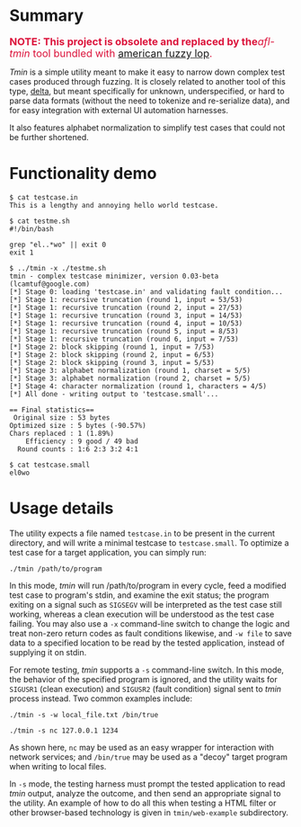 # Summary #

<font color='crimson' size='+1'><b>NOTE: This project is obsolete and replaced by the</b><i>afl-tmin</i> tool bundled with <a href='http://lcamtuf.coredump.cx/afl/'>american fuzzy lop</a>. **</font>**

_Tmin_ is a simple utility meant to make it easy to narrow down complex test cases produced through fuzzing. It is closely related to another tool of this type, [delta](http://delta.tigris.org), but meant specifically for unknown, underspecified, or hard to parse data formats (without the need to tokenize and re-serialize data), and for easy integration with external UI automation harnesses.

It also features alphabet normalization to simplify test cases that could not be further shortened.

# Functionality demo #

```
$ cat testcase.in
This is a lengthy and annoying hello world testcase.

$ cat testme.sh
#!/bin/bash

grep "el..*wo" || exit 0
exit 1

$ ../tmin -x ./testme.sh
tmin - complex testcase minimizer, version 0.03-beta (lcamtuf@google.com)
[*] Stage 0: loading 'testcase.in' and validating fault condition...
[*] Stage 1: recursive truncation (round 1, input = 53/53)
[*] Stage 1: recursive truncation (round 2, input = 27/53)
[*] Stage 1: recursive truncation (round 3, input = 14/53)
[*] Stage 1: recursive truncation (round 4, input = 10/53)
[*] Stage 1: recursive truncation (round 5, input = 8/53)
[*] Stage 1: recursive truncation (round 6, input = 7/53)
[*] Stage 2: block skipping (round 1, input = 7/53)
[*] Stage 2: block skipping (round 2, input = 6/53)
[*] Stage 2: block skipping (round 3, input = 5/53)
[*] Stage 3: alphabet normalization (round 1, charset = 5/5)
[*] Stage 3: alphabet normalization (round 2, charset = 5/5)
[*] Stage 4: character normalization (round 1, characters = 4/5)
[*] All done - writing output to 'testcase.small'...

== Final statistics==
 Original size : 53 bytes
Optimized size : 5 bytes (-90.57%)
Chars replaced : 1 (1.89%)
    Efficiency : 9 good / 49 bad
  Round counts : 1:6 2:3 3:2 4:1

$ cat testcase.small
el0wo
```

# Usage details #

The utility expects a file named `testcase.in` to be present in the current directory, and will write a minimal testcase to `testcase.small`. To optimize a test case for a target application, you can simply run:

`./tmin /path/to/program`

In this mode, _tmin_ will run /path/to/program in every cycle, feed a modified test case to program's stdin, and examine the exit status; the program exiting on a signal such as `SIGSEGV` will be interpreted as the test case still working, whereas a clean execution will be understood as the test case failing. You may also use a `-x` command-line switch to change the logic and treat non-zero return codes as fault conditions likewise, and `-w file` to save data to a specified location to be read by the tested application, instead of supplying it on stdin.

For remote testing, _tmin_ supports a `-s` command-line switch. In this mode, the behavior of the specified program is ignored, and the utility waits for `SIGUSR1` (clean execution) and `SIGUSR2` (fault condition) signal sent to _tmin_ process instead. Two common examples include:

`./tmin -s -w local_file.txt /bin/true`

`./tmin -s nc 127.0.0.1 1234`

As shown here, `nc` may be used as an easy wrapper for interaction with network services; and `/bin/true` may be used as a "decoy" target program when writing to local files.

In `-s` mode, the testing harness must prompt the tested application to read _tmin_ output, analyze the outcome, and then send an appropriate signal to the utility. An example of how to do all this when testing a HTML filter or other browser-based technology is given in `tmin/web-example` subdirectory.